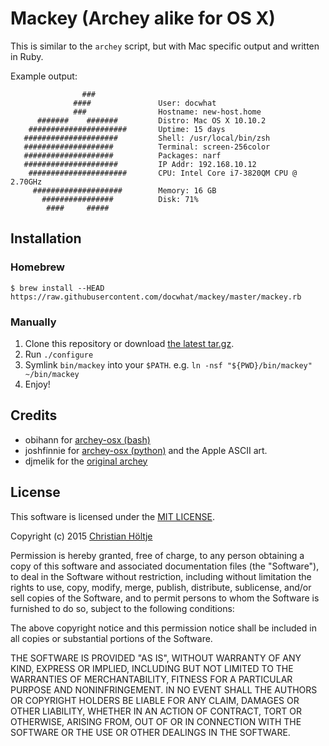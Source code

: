 Mackey (Archey alike for OS X)
==============================

This is similar to the `archey` script, but with Mac specific output and
written in Ruby.

Example output:

                    ###
                  ####               User: docwhat
                  ###                Hostname: new-host.home
          #######    #######         Distro: Mac OS X 10.10.2
        ######################       Uptime: 15 days
       #####################         Shell: /usr/local/bin/zsh
       ####################          Terminal: screen-256color
       ####################          Packages: narf
       #####################         IP Addr: 192.168.10.12
        ######################       CPU: Intel Core i7-3820QM CPU @ 2.70GHz
         ####################        Memory: 16 GB
           ################          Disk: 71%
            ####     #####

Installation
------------

### Homebrew

```
$ brew install --HEAD https://raw.githubusercontent.com/docwhat/mackey/master/mackey.rb
```

### Manually

1.  Clone this repository or download [the latest
    tar.gz](https://github.com/docwhat/mackey/archive/master.tar.gz).
2.  Run `./configure`
3.  Symlink `bin/mackey` into your `$PATH`. e.g.
    `ln -nsf "${PWD}/bin/mackey"    ~/bin/mackey`
4.  Enjoy!

Credits
-------

-   obihann for [archey-osx (bash)](https://github.com/obihann/archey-osx)
-   joshfinnie for [archey-osx
    (python)](https://github.com/joshfinnie/archey-osx) and the Apple ASCII
    art.
-   djmelik for the [original archey](https://github.com/djmelik/archey)

License
-------

This software is licensed under the [MIT
LICENSE](http://opensource.org/licenses/MIT).

Copyright (c) 2015 [Christian Höltje](http://docwhat.org/)

Permission is hereby granted, free of charge, to any person obtaining a copy of
this software and associated documentation files (the "Software"), to deal in
the Software without restriction, including without limitation the rights to
use, copy, modify, merge, publish, distribute, sublicense, and/or sell copies
of the Software, and to permit persons to whom the Software is furnished to do
so, subject to the following conditions:

The above copyright notice and this permission notice shall be included in all
copies or substantial portions of the Software.

THE SOFTWARE IS PROVIDED "AS IS", WITHOUT WARRANTY OF ANY KIND, EXPRESS OR
IMPLIED, INCLUDING BUT NOT LIMITED TO THE WARRANTIES OF MERCHANTABILITY,
FITNESS FOR A PARTICULAR PURPOSE AND NONINFRINGEMENT. IN NO EVENT SHALL THE
AUTHORS OR COPYRIGHT HOLDERS BE LIABLE FOR ANY CLAIM, DAMAGES OR OTHER
LIABILITY, WHETHER IN AN ACTION OF CONTRACT, TORT OR OTHERWISE, ARISING FROM,
OUT OF OR IN CONNECTION WITH THE SOFTWARE OR THE USE OR OTHER DEALINGS IN THE
SOFTWARE.
